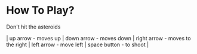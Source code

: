 How To Play?
============
 Don't hit the asteroids

| up arrow - moves up	|
down arrow - moves down	|
right arrow - moves to the right	|
left arrow - move left	|
space button - to shoot	|
